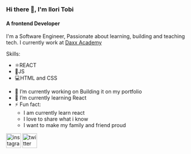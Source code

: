 ### Hi there 👋, I'm Ilori Tobi
#### A frontend Developer
I'm a Software Engineer, Passionate about learning, building and teaching tech. I currently work at <a href="https://daxxacademy.com/">Daxx Academy</a>

Skills: 
  <ul>
    <li>⚛REACT</li>
    <li>📱JS</li>
    <li>💻HTML and CSS</li>
  </ul>


- 🔭 I’m currently working on Building it on my portfolio  
- 🌱 I’m currently learning React 
- ⚡ Fun fact:
  <ul>
    <li>I am currently learn react</li>
    <li>I love to share what i know</li>
    <li>I want to make my family and friend proud</li>
  </ul>

[<img src='https://cdn.jsdelivr.net/npm/simple-icons@3.0.1/icons/instagram.svg' alt='instagram' height='40'>](https://www.instagram.com/ilori_tobiDev/)  [<img src='https://cdn.jsdelivr.net/npm/simple-icons@3.0.1/icons/twitter.svg' alt='twitter' height='40'>](https://twitter.com/ilori_tobi59)  
